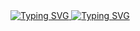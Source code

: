 <a href="https://git.io/typing-svg">  
    <img src="https://readme-typing-svg.herokuapp.com?font=Nunito&weight=600&size=30&duration=3000&pause=5000&color=4C8BF5&center=true&vCenter=true&width=1000&lines=Hey+there%2C+I'm+Dihan+Laknuka" alt="Typing SVG" />  
</a>  
<a href="https://git.io/typing-svg">  
    <img src="https://readme-typing-svg.herokuapp.com?font=Nunito&weight=400&size=25&duration=3000&pause=5000&color=FF6F61&center=true&vCenter=true&width=1000&lines=I'm+an+undergraduate+BCS+at+the+University+of+Ruhuna" alt="Typing SVG" />  
</a>
